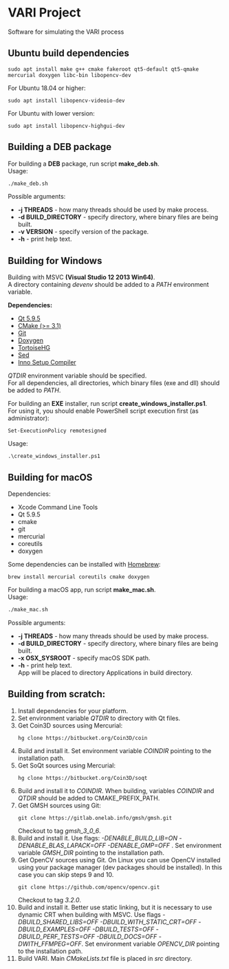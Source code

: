 # VARI Project
Software for simulating the VARI process

## Ubuntu build dependencies
```
sudo apt install make g++ cmake fakeroot qt5-default qt5-qmake mercurial doxygen libc-bin libopencv-dev  
```
For Ubuntu 18.04 or higher:  
```
sudo apt install libopencv-videoio-dev  
```
For Ubuntu with lower version:  
```
sudo apt install libopencv-highgui-dev  
```

## Building a DEB package
For building a **DEB** package, run script **make_deb.sh**.  
Usage:  
```bash
./make_deb.sh
```
Possible arguments:  
- **\-j THREADS** \- how many threads should be used by make process.  
- **\-d BUILD_DIRECTORY** \- specify directory, where binary files are being built.  
- **\-v VERSION**  \- specify version of the package.  
- **\-h** \- print help text.  
  

## Building for Windows
Building with MSVC **(Visual Studio 12 2013 Win64)**.  
A directory containing *devenv* should be added to a *PATH* environment variable.  
  
**Dependencies:**  
- [Qt 5.9.5](https://download.qt.io/official_releases/qt/5.9/5.9.5/)  
- [CMake (>= 3.1)](https://cmake.org/download/)  
- [Git](https://git-scm.com/download/win)  
- [Doxygen](http://doxygen.nl/files/doxygen-1.8.15-setup.exe)  
- [TortoiseHG](https://tortoisehg.bitbucket.io/download/index.html)  
- [Sed](http://sourceforge.net/projects/gnuwin32/files//sed/4.2.1/sed-4.2.1-setup.exe/download)  
- [Inno Setup Compiler](http://www.jrsoftware.org/isdl.php)  
  
*QTDIR* environment variable should be specified.  
For all dependencies, all directories, which binary files (exe and dll) should be added to *PATH*.  
  
For building an **EXE** installer, run script **create_windows_installer.ps1**.  
For using it, you should enable PowerShell script execution first (as administrator):  
```
Set-ExecutionPolicy remotesigned
```  
Usage:  
```
.\create_windows_installer.ps1
```

## Building for macOS
Dependencies:  
- Xcode Command Line Tools  
- Qt 5.9.5  
- cmake  
- git  
- mercurial  
- coreutils  
- doxygen  

Some dependencies can be installed with [Homebrew](https://brew.sh/):  
```
brew install mercurial coreutils cmake doxygen  
```
  
For building a macOS app, run script **make_mac.sh**.  
Usage:  
```bash
./make_mac.sh
```
Possible arguments:  
- **\-j THREADS** \- how many threads should be used by make process.  
- **\-d BUILD_DIRECTORY** \- specify directory, where binary files are being built.  
- **\-x OSX_SYSROOT** \- specify macOS SDK path.  
- **\-h** \- print help text.  
App will be placed to directory Applications in build directory.  

## Building from scratch:
1. Install dependencies for your platform.  
2. Set environment variable *QTDIR* to directory with Qt files.  
3. Get Coin3D sources using Mercurial:  
    ```
    hg clone https://bitbucket.org/Coin3D/coin
    ```  
4. Build and install it. Set environment variable *COINDIR* pointing to the installation path.  
5. Get SoQt sources using Mercurial:  
    ```
    hg clone https://bitbucket.org/Coin3D/soqt
    ```
6. Build and install it to *COINDIR*. When building, variables *COINDIR* and *QTDIR* should be added to CMAKE\_PREFIX\_PATH.  
7. Get GMSH sources using Git:  
    ```
    git clone https://gitlab.onelab.info/gmsh/gmsh.git
    ```  
    Checkout to tag *gmsh_3_0_6*.  
8. Build and install it. Use flags: *-DENABLE_BUILD_LIB=ON -DENABLE_BLAS_LAPACK=OFF -DENABLE_GMP=OFF* . Set environment variable *GMSH_DIR* pointing to the installation path.  
9. Get OpenCV sources using Git. On Linux you can use OpenCV installed using your package manager (dev packages should be installed). In this case you can skip steps 9 and 10.  
    ```
    git clone https://github.com/opencv/opencv.git
    ```  
    Checkout to tag *3.2.0*.  
10. Build and install it. Better use static linking, but it is necessary to use dynamic CRT when building with MSVC. Use flags *-DBUILD_SHARED_LIBS=OFF -DBUILD_WITH_STATIC_CRT=OFF -DBUILD_EXAMPLES=OFF -DBUILD_TESTS=OFF -DBUILD_PERF_TESTS=OFF -DBUILD_DOCS=OFF -DWITH_FFMPEG=OFF*. Set environment variable *OPENCV_DIR* pointing to the installation path.  
11. Build VARI. Main *CMakeLists.txt* file is placed in *src* directory.  


